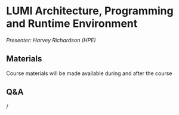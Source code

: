 # LUMI Architecture, Programming and Runtime Environment

*Presenter: Harvey Richardson (HPE)*

## Materials

Course materials will be made available during and after the course

<!--
Temporary location of materials (for the lifetime of the training project):

-   Slides: `/project/project_465001154/Slides/HPE/01_Architecture_PE_modules_slurm.pdf`
-->

<!--
Archived materials on LUMI:

-   Slides: `/appl/local/training/paow-20251022/files/LUMI-paow-20251022-1_01_Architecture_PE_modules_slurm.pdf`

-   Recording: `/appl/local/training/paow-20251022/recordings/1_01_HPE_PE.mp4`

These materials can only be distributed to actual users of LUMI (active user account).
-->

## Q&A

/
